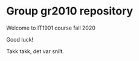 # Group gr2010 repository

Welcome to IT1901 course fall 2020

Good luck!

Takk takk, det var snilt.

